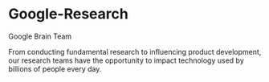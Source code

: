 # Google-Research
Google Brain Team

From conducting fundamental research to influencing product development,
our research teams have the opportunity to impact technology used by billions of people every day.
